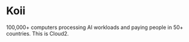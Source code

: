 # Koii
100,000+ computers processing AI workloads and paying people in 50+ countries. This is Cloud2.
